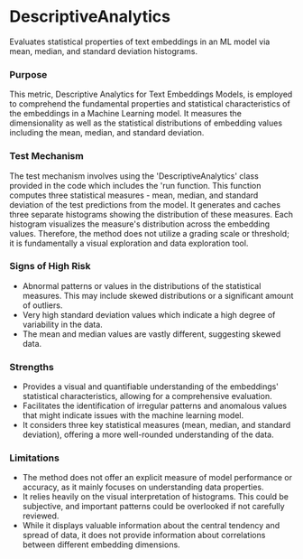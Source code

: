 # DescriptiveAnalytics

Evaluates statistical properties of text embeddings in an ML model via mean, median, and standard deviation
histograms.

### Purpose

This metric, Descriptive Analytics for Text Embeddings Models, is employed to comprehend the fundamental properties
and statistical characteristics of the embeddings in a Machine Learning model. It measures the dimensionality as
well as the statistical distributions of embedding values including the mean, median, and standard deviation.

### Test Mechanism

The test mechanism involves using the 'DescriptiveAnalytics' class provided in the code which includes the 'run
function. This function computes three statistical measures - mean, median, and standard deviation of the test
predictions from the model. It generates and caches three separate histograms showing the distribution of these
measures. Each histogram visualizes the measure's distribution across the embedding values. Therefore, the method
does not utilize a grading scale or threshold; it is fundamentally a visual exploration and data exploration tool.

### Signs of High Risk

- Abnormal patterns or values in the distributions of the statistical measures. This may include skewed
distributions or a significant amount of outliers.
- Very high standard deviation values which indicate a high degree of variability in the data.
- The mean and median values are vastly different, suggesting skewed data.

### Strengths

- Provides a visual and quantifiable understanding of the embeddings' statistical characteristics, allowing for a
comprehensive evaluation.
- Facilitates the identification of irregular patterns and anomalous values that might indicate issues with the
machine learning model.
- It considers three key statistical measures (mean, median, and standard deviation), offering a more well-rounded
understanding of the data.

### Limitations

- The method does not offer an explicit measure of model performance or accuracy, as it mainly focuses on
understanding data properties.
- It relies heavily on the visual interpretation of histograms. This could be subjective, and important patterns
could be overlooked if not carefully reviewed.
- While it displays valuable information about the central tendency and spread of data, it does not provide
information about correlations between different embedding dimensions.